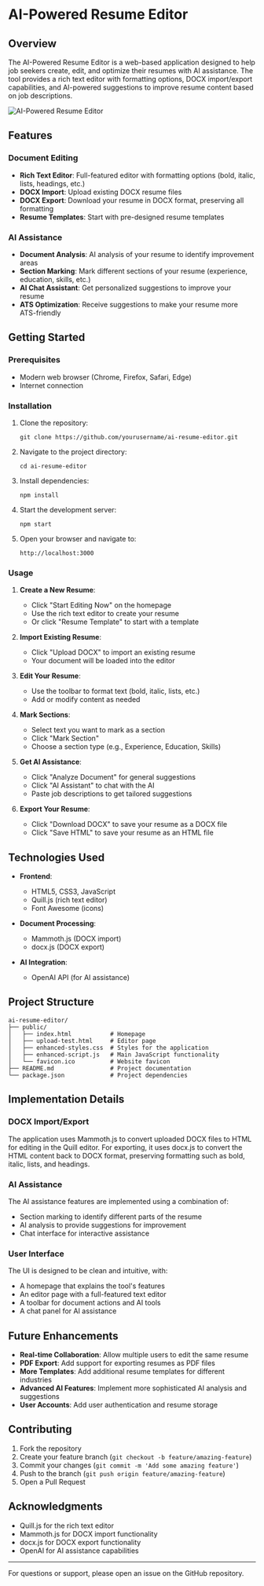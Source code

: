 # AI-Powered Resume Editor

## Overview

The AI-Powered Resume Editor is a web-based application designed to help job seekers create, edit, and optimize their resumes with AI assistance. The tool provides a rich text editor with formatting options, DOCX import/export capabilities, and AI-powered suggestions to improve resume content based on job descriptions.

![AI-Powered Resume Editor](https://placeholder-for-screenshot.com)

## Features

### Document Editing
- **Rich Text Editor**: Full-featured editor with formatting options (bold, italic, lists, headings, etc.)
- **DOCX Import**: Upload existing DOCX resume files
- **DOCX Export**: Download your resume in DOCX format, preserving all formatting
- **Resume Templates**: Start with pre-designed resume templates

### AI Assistance
- **Document Analysis**: AI analysis of your resume to identify improvement areas
- **Section Marking**: Mark different sections of your resume (experience, education, skills, etc.)
- **AI Chat Assistant**: Get personalized suggestions to improve your resume
- **ATS Optimization**: Receive suggestions to make your resume more ATS-friendly

## Getting Started

### Prerequisites
- Modern web browser (Chrome, Firefox, Safari, Edge)
- Internet connection

### Installation
1. Clone the repository:
   ```
   git clone https://github.com/yourusername/ai-resume-editor.git
   ```

2. Navigate to the project directory:
   ```
   cd ai-resume-editor
   ```

3. Install dependencies:
   ```
   npm install
   ```

4. Start the development server:
   ```
   npm start
   ```

5. Open your browser and navigate to:
   ```
   http://localhost:3000
   ```

### Usage

1. **Create a New Resume**:
   - Click "Start Editing Now" on the homepage
   - Use the rich text editor to create your resume
   - Or click "Resume Template" to start with a template

2. **Import Existing Resume**:
   - Click "Upload DOCX" to import an existing resume
   - Your document will be loaded into the editor

3. **Edit Your Resume**:
   - Use the toolbar to format text (bold, italic, lists, etc.)
   - Add or modify content as needed

4. **Mark Sections**:
   - Select text you want to mark as a section
   - Click "Mark Section"
   - Choose a section type (e.g., Experience, Education, Skills)

5. **Get AI Assistance**:
   - Click "Analyze Document" for general suggestions
   - Click "AI Assistant" to chat with the AI
   - Paste job descriptions to get tailored suggestions

6. **Export Your Resume**:
   - Click "Download DOCX" to save your resume as a DOCX file
   - Click "Save HTML" to save your resume as an HTML file

## Technologies Used

- **Frontend**:
  - HTML5, CSS3, JavaScript
  - Quill.js (rich text editor)
  - Font Awesome (icons)

- **Document Processing**:
  - Mammoth.js (DOCX import)
  - docx.js (DOCX export)

- **AI Integration**:
  - OpenAI API (for AI assistance)

## Project Structure

```
ai-resume-editor/
├── public/
│   ├── index.html           # Homepage
│   ├── upload-test.html     # Editor page
│   ├── enhanced-styles.css  # Styles for the application
│   ├── enhanced-script.js   # Main JavaScript functionality
│   └── favicon.ico          # Website favicon
├── README.md                # Project documentation
└── package.json             # Project dependencies
```

## Implementation Details

### DOCX Import/Export
The application uses Mammoth.js to convert uploaded DOCX files to HTML for editing in the Quill editor. For exporting, it uses docx.js to convert the HTML content back to DOCX format, preserving formatting such as bold, italic, lists, and headings.

### AI Assistance
The AI assistance features are implemented using a combination of:
- Section marking to identify different parts of the resume
- AI analysis to provide suggestions for improvement
- Chat interface for interactive assistance

### User Interface
The UI is designed to be clean and intuitive, with:
- A homepage that explains the tool's features
- An editor page with a full-featured text editor
- A toolbar for document actions and AI tools
- A chat panel for AI assistance

## Future Enhancements

- **Real-time Collaboration**: Allow multiple users to edit the same resume
- **PDF Export**: Add support for exporting resumes as PDF files
- **More Templates**: Add additional resume templates for different industries
- **Advanced AI Features**: Implement more sophisticated AI analysis and suggestions
- **User Accounts**: Add user authentication and resume storage

## Contributing

1. Fork the repository
2. Create your feature branch (`git checkout -b feature/amazing-feature`)
3. Commit your changes (`git commit -m 'Add some amazing feature'`)
4. Push to the branch (`git push origin feature/amazing-feature`)
5. Open a Pull Request


## Acknowledgments

- Quill.js for the rich text editor
- Mammoth.js for DOCX import functionality
- docx.js for DOCX export functionality
- OpenAI for AI assistance capabilities

---

For questions or support, please open an issue on the GitHub repository.
